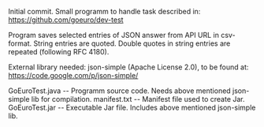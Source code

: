 Initial commit. Small programm to handle task described in: https://github.com/goeuro/dev-test

Program saves selected entries of JSON answer from API URL in csv-format. String entries are quoted. Double quotes in string entries are repeated (following RFC 4180).

External library needed: json-simple (Apache License 2.0), to be found at: https://code.google.com/p/json-simple/

GoEuroTest.java -- Programm source code. Needs above mentioned json-simple lib for compilation.
manifest.txt -- Manifest file used to create Jar.
GoEuroTest.jar -- Executable Jar file. Includes above mentioned json-simple lib.
